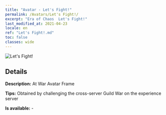 ```yaml
---
title: "Avatar - Let's Fight!"
permalink: /Avatars/Let's Fight!/
excerpt: "Era of Chaos  Let's Fight!"
last_modified_at: 2021-04-23
locale: en
ref: "Let's Fight!.md"
toc: false
classes: wide
---
```

 ![Let's Fight!](/images/a/avatarFrame_84.png)

## Details

 **Description:** At War Avatar Frame 

 **Tips:** Obtained by challenging the cross-server Guild War on the experience server 

 **Is available:**  - 

